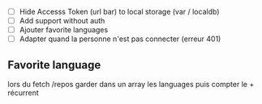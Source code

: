 - [ ] Hide Accesss Token (url bar) to local storage (var / localdb)
- [ ] Add support without auth
- [ ] Ajouter favorite languages
- [ ] Adapter quand la personne n'est pas connecter (erreur 401)

## Favorite language
lors du fetch /repos garder dans un array les languages puis compter le + récurrent